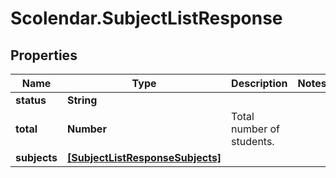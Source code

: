 # Scolendar.SubjectListResponse

## Properties
Name | Type | Description | Notes
------------ | ------------- | ------------- | -------------
**status** | **String** |  | 
**total** | **Number** | Total number of students. | 
**subjects** | [**[SubjectListResponseSubjects]**](SubjectListResponseSubjects.md) |  | 


